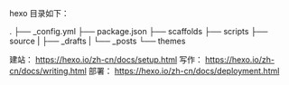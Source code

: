 hexo 目录如下：

.
├── _config.yml
├── package.json
├── scaffolds
├── scripts
├── source
|   ├── _drafts
|   └── _posts
└── themes

建站：
https://hexo.io/zh-cn/docs/setup.html
写作：
https://hexo.io/zh-cn/docs/writing.html
部署：
https://hexo.io/zh-cn/docs/deployment.html